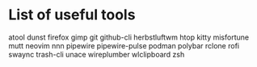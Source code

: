 # List of useful tools

atool
dunst
firefox
gimp
git
github-cli
herbstluftwm
htop
kitty
misfortune
mutt
neovim
nnn
pipewire
pipewire-pulse
podman
polybar
rclone
rofi
swaync
trash-cli
unace
wireplumber
wlclipboard
zsh
